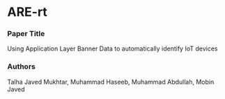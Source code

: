 # ARE-rt

### Paper Title
Using Application Layer Banner Data to automatically identify IoT devices

### Authors
Talha Javed Mukhtar, Muhammad Haseeb, Muhammad Abdullah, Mobin Javed


